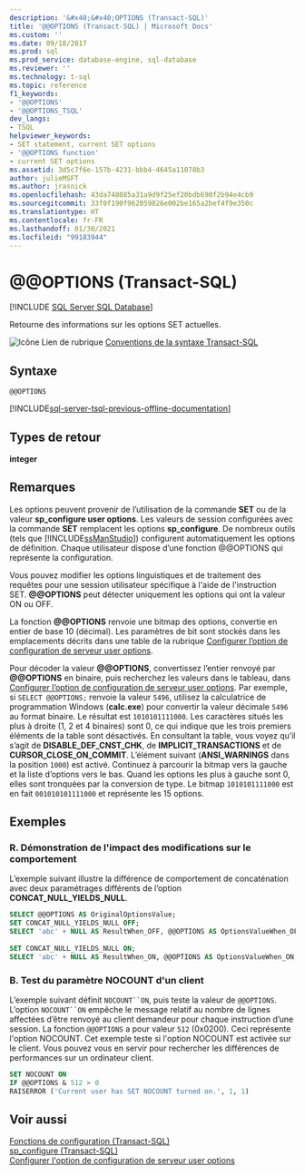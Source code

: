 ```yaml
---
description: '&#x40;&#x40;OPTIONS (Transact-SQL)'
title: '@@OPTIONS (Transact-SQL) | Microsoft Docs'
ms.custom: ''
ms.date: 09/18/2017
ms.prod: sql
ms.prod_service: database-engine, sql-database
ms.reviewer: ''
ms.technology: t-sql
ms.topic: reference
f1_keywords:
- '@@OPTIONS'
- '@@OPTIONS_TSQL'
dev_langs:
- TSQL
helpviewer_keywords:
- SET statement, current SET options
- '@@OPTIONS function'
- current SET options
ms.assetid: 3d5c7f6e-157b-4231-bbb4-4645a11078b3
author: julieMSFT
ms.author: jrasnick
ms.openlocfilehash: 43da748085a31a9d9f25ef20bdb690f2b94e4cb9
ms.sourcegitcommit: 33f0f190f962059826e002be165a2bef4f9e350c
ms.translationtype: HT
ms.contentlocale: fr-FR
ms.lasthandoff: 01/30/2021
ms.locfileid: "99183944"
---
```

# <a name="x40x40options-transact-sql"></a>&#x40;&#x40;OPTIONS (Transact-SQL)
[!INCLUDE [SQL Server SQL Database](../../includes/applies-to-version/sql-asdb.md)]

  Retourne des informations sur les options SET actuelles.  
  
 ![Icône Lien de rubrique](../../database-engine/configure-windows/media/topic-link.gif "Icône du lien de rubrique") [Conventions de la syntaxe Transact-SQL](../../t-sql/language-elements/transact-sql-syntax-conventions-transact-sql.md)  
  
## <a name="syntax"></a>Syntaxe  
  
```syntaxsql  
@@OPTIONS  
```  
  
[!INCLUDE[sql-server-tsql-previous-offline-documentation](../../includes/sql-server-tsql-previous-offline-documentation.md)]

## <a name="return-types"></a>Types de retour
 **integer**  
  
## <a name="remarks"></a>Remarques  
 Les options peuvent provenir de l’utilisation de la commande **SET** ou de la valeur **sp_configure user options**. Les valeurs de session configurées avec la commande **SET** remplacent les options **sp_configure**. De nombreux outils (tels que [!INCLUDE[ssManStudio](../../includes/ssmanstudio-md.md)]) configurent automatiquement les options de définition. Chaque utilisateur dispose d’une fonction @@OPTIONS qui représente la configuration.  
  
 Vous pouvez modifier les options linguistiques et de traitement des requêtes pour une session utilisateur spécifique à l'aide de l'instruction SET. **\@\@OPTIONS** peut détecter uniquement les options qui ont la valeur ON ou OFF.  
  
 La fonction **\@\@OPTIONS** renvoie une bitmap des options, convertie en entier de base 10 (décimal). Les paramètres de bit sont stockés dans les emplacements décrits dans une table de la rubrique [Configurer l’option de configuration de serveur user options](../../database-engine/configure-windows/configure-the-user-options-server-configuration-option.md).  
  
 Pour décoder la valeur **\@\@OPTIONS**, convertissez l’entier renvoyé par **\@\@OPTIONS** en binaire, puis recherchez les valeurs dans le tableau, dans [Configurer l’option de configuration de serveur user options](../../database-engine/configure-windows/configure-the-user-options-server-configuration-option.md). Par exemple, si `SELECT @@OPTIONS;` renvoie la valeur `5496`, utilisez la calculatrice de programmation Windows (**calc.exe**) pour convertir la valeur décimale `5496` au format binaire. Le résultat est `1010101111000`. Les caractères situés les plus à droite (1, 2 et 4 binaires) sont 0, ce qui indique que les trois premiers éléments de la table sont désactivés. En consultant la table, vous voyez qu’il s’agit de **DISABLE_DEF_CNST_CHK**, de **IMPLICIT_TRANSACTIONS** et de **CURSOR_CLOSE_ON_COMMIT**. L’élément suivant (**ANSI_WARNINGS** dans la position `1000`) est activé. Continuez à parcourir la bitmap vers la gauche et la liste d’options vers le bas. Quand les options les plus à gauche sont 0, elles sont tronquées par la conversion de type. Le bitmap `1010101111000` est en fait `001010101111000` et représente les 15 options.  
  
## <a name="examples"></a>Exemples  
  
### <a name="a-demonstration-of-how-changes-affect-behavior"></a>R. Démonstration de l'impact des modifications sur le comportement  
 L’exemple suivant illustre la différence de comportement de concaténation avec deux paramétrages différents de l’option **CONCAT_NULL_YIELDS_NULL**.  
  
```sql  
SELECT @@OPTIONS AS OriginalOptionsValue;  
SET CONCAT_NULL_YIELDS_NULL OFF;  
SELECT 'abc' + NULL AS ResultWhen_OFF, @@OPTIONS AS OptionsValueWhen_OFF;  
  
SET CONCAT_NULL_YIELDS_NULL ON;  
SELECT 'abc' + NULL AS ResultWhen_ON, @@OPTIONS AS OptionsValueWhen_ON;  
```  
  
### <a name="b-testing-a-client-nocount-setting"></a>B. Test du paramètre NOCOUNT d'un client  
 L’exemple suivant définit `NOCOUNT``ON`, puis teste la valeur de `@@OPTIONS`. L’option `NOCOUNT``ON` empêche le message relatif au nombre de lignes affectées d’être renvoyé au client demandeur pour chaque instruction d’une session. La fonction `@@OPTIONS` a pour valeur `512` (0x0200). Ceci représente l'option NOCOUNT. Cet exemple teste si l'option NOCOUNT est activée sur le client. Vous pouvez vous en servir pour rechercher les différences de performances sur un ordinateur client.  
  
```sql  
SET NOCOUNT ON  
IF @@OPTIONS & 512 > 0   
RAISERROR ('Current user has SET NOCOUNT turned on.', 1, 1)  
```  
  
## <a name="see-also"></a>Voir aussi  
 [Fonctions de configuration &#40;Transact-SQL&#41;](../../t-sql/functions/configuration-functions-transact-sql.md)   
 [sp_configure &#40;Transact-SQL&#41;](../../relational-databases/system-stored-procedures/sp-configure-transact-sql.md)   
 [Configurer l'option de configuration de serveur user options](../../database-engine/configure-windows/configure-the-user-options-server-configuration-option.md)  
  
  
